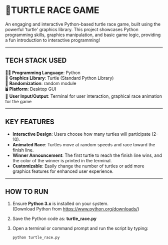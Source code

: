 🐢TURTLE RACE GAME 
==================

An engaging and interactive Python-based turtle race game, built using the powerful 'turtle' graphics library. This project showcases Python programming skills, graphics manipulation, and basic game logic, providing a fun introduction to interactive programming!

-----------------------
TECH STACK USED
-----------------------
👨‍💻 **Programming Language**: Python  
🎨 **Graphics Library**: Turtle (Standard Python Library)  
🎲 **Randomization**: random module  
🖥️ **Platform**: Desktop GUI  
📄 **User Input/Output**: Terminal for user interaction, graphical race animation for the game

------------------
KEY FEATURES
------------------
- **Interactive Design**: Users choose how many turtles will participate (2–10).
- **Animated Race**: Turtles move at random speeds and race toward the finish line.
- **Winner Announcement**: The first turtle to reach the finish line wins, and the color of the winner is printed in the terminal.
- **Customizable**: Easily change the number of turtles or add more graphics features for enhanced user experience.

------------------
HOW TO RUN
------------------
1. Ensure **Python 3.x** is installed on your system.  
   (Download Python from https://www.python.org/downloads/)

2. Save the Python code as: **turtle_race.py**

3. Open a terminal or command prompt and run the script by typing:
   ```bash
   python turtle_race.py


